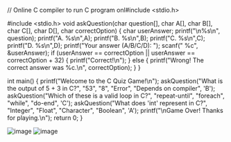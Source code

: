 // Online C compiler to run C program onl#include <stdio.h>

#include <stdio.h>
void askQuestion(char question[], char A[], char B[], char C[], char D[], char correctOption) {
    char userAnswer;
    printf("\n%s\n", question);
    printf("A. %s\n",A);
    printf("B. %s\n",B);
    printf("C. %s\n",C);
    printf("D. %s\n",D);
    printf("Your answer (A/B/C/D): ");
    scanf(" %c", &userAnswer);
    if (userAnswer == correctOption || userAnswer == correctOption + 32) {
        printf("Correct!\n");
    } else {
        printf("Wrong! The correct answer was %c.\n", correctOption);
    }
}

int main() {
    printf("Welcome to the C Quiz Game!\n"); 
    askQuestion("What is the output of 5 + 3 in C?",
                "53", "8", "Error", "Depends on compiler", 'B');
    askQuestion("Which of these is a valid loop in C?",
                "repeat-until", "foreach", "while", "do-end", 'C');
    askQuestion("What does 'int' represent in C?",
                "Integer", "Float", "Character", "Boolean", 'A');
    printf("\nGame Over! Thanks for playing.\n");
    return 0;
}


![image](https://github.com/user-attachments/assets/7775752c-1282-4ae9-a6a0-1207f67f2b73)
![image](https://github.com/user-attachments/assets/8661d8aa-d9ce-48b9-ae6a-35ead2bef931)

